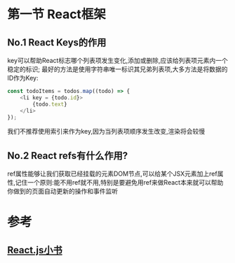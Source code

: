 # 第一节 React框架

## No.1 React Keys的作用

key可以帮助React标志哪个列表项发生变化,添加或删除,应该给列表项元素内一个稳定的标识;
最好的方法是使用字符串唯一标识其兄弟列表项,大多方法是将数据的ID作为Key:

```js
const todoItems = todos.map((todo) => {
    <li key = {todo.id}>
        {todo.text}
    </li>
});
```
我们不推荐使用索引来作为key,因为当列表项顺序发生改变,渲染将会较慢

## No.2 React refs有什么作用?

ref属性能够让我们获取已经挂载的元素DOM节点,可以给某个JSX元素加上ref属性,记住一个原则:能不用ref就不用,特别是要避免用ref来做React本来就可以帮助你做到的页面自动更新的操作和事件监听


# 参考

## [React.js小书](http://huziketang.mangojuice.top/books/react/)